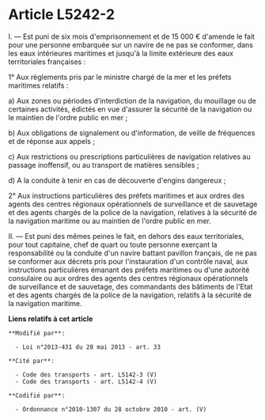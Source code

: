 # Article L5242-2

I. ― Est puni de six mois d'emprisonnement et de 15 000 € d'amende le fait pour une personne embarquée sur un navire de ne
pas se conformer, dans les eaux intérieures maritimes et jusqu'à la limite extérieure des eaux territoriales françaises : 

1° Aux règlements pris par le ministre chargé de la mer et les préfets maritimes relatifs : 

a) Aux zones ou périodes d'interdiction de la navigation, du mouillage ou de certaines activités, édictés en vue d'assurer la
sécurité de la navigation ou le maintien de l'ordre public en mer ; 

b) Aux obligations de signalement ou d'information, de veille de fréquences et de réponse aux appels ; 

c) Aux restrictions ou prescriptions particulières de navigation relatives au passage inoffensif, ou au transport de matières
sensibles ; 

d) A la conduite à tenir en cas de découverte d'engins dangereux ; 

2° Aux instructions particulières des préfets maritimes et aux ordres des agents des centres régionaux opérationnels de
surveillance et de sauvetage et des agents chargés de la police de la navigation, relatives à la sécurité de la navigation
maritime ou au maintien de l'ordre public en mer. 

II. ― Est puni des mêmes peines le fait, en dehors des eaux territoriales, pour tout capitaine, chef de quart ou toute
personne exerçant la responsabilité ou la conduite d'un navire battant pavillon français, de ne pas se conformer aux décrets
pris pour l'instauration d'un contrôle naval, aux instructions particulières émanant des préfets maritimes ou d'une autorité
consulaire ou aux ordres des agents des centres régionaux opérationnels de surveillance et de sauvetage, des commandants des
bâtiments de l'Etat et des agents chargés de la police de la navigation, relatifs à la sécurité de la navigation maritime.

**Liens relatifs à cet article**

	**Modifié par**:

	  - Loi n°2013-431 du 28 mai 2013 - art. 33

	**Cité par**:

	  - Code des transports - art. L5142-3 (V)
	  - Code des transports - art. L5142-4 (V)

	**Codifié par**:

	  - Ordonnance n°2010-1307 du 28 octobre 2010 - art. (V)
